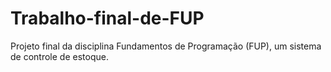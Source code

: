 # Trabalho-final-de-FUP
Projeto final da disciplina Fundamentos de Programação (FUP), um sistema de controle de estoque.  
